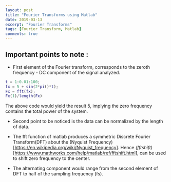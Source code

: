 ```yaml
---
layout: post
title: "Fourier Transforms using Matlab"
date: 2019-03-13
excerpt: "Fourier Transforms"
tags: [Fourier Transform, Matlab]
comments: true
---
```


## Important points to note :
* First element of the Fourier transform, corresponds to the zeroth frequency -
DC component of the signal analyzed.

```matlab
t = 1:0.01:100;
fx = 5 + sin(2*pi()*t);
Fx = fft(fx);
Fx(1)/length(Fx)

```

The above code would yield the result 5, implying the zero frequency contains the
total power of the system.

* Second point to be noticed is the data can be normalized by the length of data.

* The fft function of matlab produces a symmetric Discrete Fourier Transform(DFT) about the
(Nyquist Frequency)[https://en.wikipedia.org/wiki/Nyquist_frequency]. Hence *(fftshift)*[https://www.mathworks.com/help/matlab/ref/fftshift.html], can be used to shift zero frequency to the center.

* The alternating component would range from the second element of DFT to half of
the sampling frequency (fs).
